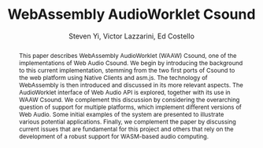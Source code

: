 --- 
  title: "WebAssembly AudioWorklet Csound" 
  abstract: "This paper describes WebAssembly AudioWorklet (WAAW) Csound, one of the implementations of Web Audio Csound. We begin by introducing the background to this current implementation, stemming from the two first ports of Csound to the web platform using Native Clients and asm.js. The technology of WebAssembly is then introduced and discussed in its more relevant aspects. The AudioWorklet interface of Web Audio API is explored, together with its use in WAAW Csound. We complement this discussion by considering the overarching question of support for multiple platforms, which implement different versions of Web Audio. Some initial examples of the system are presented to illustrate various potential applications. Finally, we complement the paper by discussing current issues that are fundamental for this project and others that rely on the development of a robust support for WASM-based audio computing." 
  address: "Berlin" 
  author: "Steven Yi, Victor Lazzarini, Ed Costello" 
  booktitle: "Proceedings of the International Web Audio Conference" 
  editor: "Jan Monschke, Christoph Guttandin, Norbert Schnell, Thomas Jenkinson, Jack Schaedler" 
  month: "Proceedings of the International Web Audio Conference"
  pages: "" 
  publisher: "TU Berlin" 
  series: "WAC '18"
  type: "Paper"  
  year: "2018" 
  id: "2018_24" 
  tags: year2018
  media: https://www.youtube.com/watch?v=OLTBTDOXfjA 
  pdflink: /_data/papers/pdf/2018/2018_24.pdf
  ISSN: 2663-5844
---